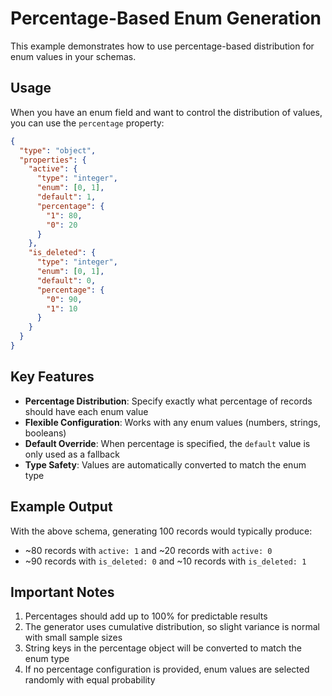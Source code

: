 # Percentage-Based Enum Generation

This example demonstrates how to use percentage-based distribution for enum values in your schemas.

## Usage

When you have an enum field and want to control the distribution of values, you can use the `percentage` property:

```json
{
  "type": "object",
  "properties": {
    "active": {
      "type": "integer",
      "enum": [0, 1],
      "default": 1,
      "percentage": {
        "1": 80,
        "0": 20
      }
    },
    "is_deleted": {
      "type": "integer", 
      "enum": [0, 1],
      "default": 0,
      "percentage": {
        "0": 90,
        "1": 10
      }
    }
  }
}
```

## Key Features

- **Percentage Distribution**: Specify exactly what percentage of records should have each enum value
- **Flexible Configuration**: Works with any enum values (numbers, strings, booleans)
- **Default Override**: When percentage is specified, the `default` value is only used as a fallback
- **Type Safety**: Values are automatically converted to match the enum type

## Example Output

With the above schema, generating 100 records would typically produce:
- ~80 records with `active: 1` and ~20 records with `active: 0`
- ~90 records with `is_deleted: 0` and ~10 records with `is_deleted: 1`

## Important Notes

1. Percentages should add up to 100% for predictable results
2. The generator uses cumulative distribution, so slight variance is normal with small sample sizes
3. String keys in the percentage object will be converted to match the enum type
4. If no percentage configuration is provided, enum values are selected randomly with equal probability
